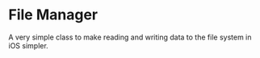 # File Manager

A very simple class to make reading and writing data to the file system in iOS simpler.
